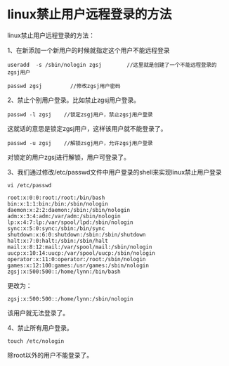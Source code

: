 linux禁止用户远程登录的方法
===========================

linux禁止用户远程登录的方法：

1、在新添加一个新用户的时候就指定这个用户不能远程登录

    useradd  -s /sbin/nologin zgsj        //这里就是创建了一个不能远程登录的zgsj用户

    passwd zgsj         //修改zgsj用户密码

2、禁止个别用户登录。比如禁止zgsj用户登录。

    passwd -l zgsj    //锁定zsgj用户，禁止zgsj用户登录

这就话的意思是锁定zgsj用户，这样该用户就不能登录了。

    passwd -u zgsj    //解锁zsgj用户，允许zgsj用户登录

对锁定的用户zgsj进行解锁，用户可登录了。

3、我们通过修改/etc/passwd文件中用户登录的shell来实现linux禁止用户登录

    vi /etc/passwd

    root:x:0:0:root:/root:/bin/bash
    bin:x:1:1:bin:/bin:/sbin/nologin
    daemon:x:2:2:daemon:/sbin:/sbin/nologin
    adm:x:3:4:adm:/var/adm:/sbin/nologin
    lp:x:4:7:lp:/var/spool/lpd:/sbin/nologin
    sync:x:5:0:sync:/sbin:/bin/sync
    shutdown:x:6:0:shutdown:/sbin:/sbin/shutdown
    halt:x:7:0:halt:/sbin:/sbin/halt
    mail:x:8:12:mail:/var/spool/mail:/sbin/nologin
    uucp:x:10:14:uucp:/var/spool/uucp:/sbin/nologin
    operator:x:11:0:operator:/root:/sbin/nologin
    games:x:12:100:games:/usr/games:/sbin/nologin
    zgsj:x:500:500::/home/lynn:/bin/bash

更改为：

    zgsj:x:500:500::/home/lynn:/sbin/nologin

该用户就无法登录了。

4、禁止所有用户登录。

    touch /etc/nologin

除root以外的用户不能登录了。 
